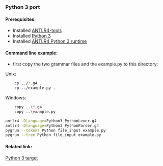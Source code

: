 ### Python 3 port

#### Prerequisites:
- Installed [ANTLR4-tools](https://github.com/antlr/antlr4/blob/master/doc/getting-started.md#getting-started-the-easy-way-using-antlr4-tools)
- Installed [Python 3](https://www.python.org/downloads/)
- Installed [ANTLR4 Python 3 runtime](https://pypi.org/project/antlr4-python3-runtime/)


#### Command line example:
- first copy the two grammar files and the example.py to this directory:

Unix:
```bash
    cp ../*.g4 .
    cp ../example.py .
```

Windows:
```bash
    copy ..\*.g4
    copy ..\example.py
```

```bash
antlr4 -Dlanguage=Python3 PythonLexer.g4
antlr4 -Dlanguage=Python3 PythonParser.g4
pygrun --tokens Python file_input example.py
pygrun --tree Python file_input example.py
```


#### Related link:
[Python 3 target](https://github.com/antlr/antlr4/blob/master/doc/python-target.md)
